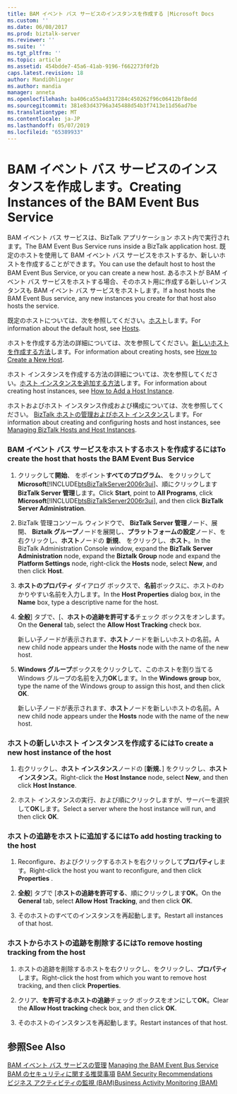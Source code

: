 ```yaml
---
title: BAM イベント バス サービスのインスタンスを作成する |Microsoft Docs
ms.custom: ''
ms.date: 06/08/2017
ms.prod: biztalk-server
ms.reviewer: ''
ms.suite: ''
ms.tgt_pltfrm: ''
ms.topic: article
ms.assetid: 454bdde7-45a6-41ab-9196-f662273f0f2b
caps.latest.revision: 18
author: MandiOhlinger
ms.author: mandia
manager: anneta
ms.openlocfilehash: ba406ca55a4d317284c450262f96c06412bf8edd
ms.sourcegitcommit: 381e83d43796a345488d54b3f7413e11d56ad7be
ms.translationtype: MT
ms.contentlocale: ja-JP
ms.lasthandoff: 05/07/2019
ms.locfileid: "65389933"
---
```

# <a name="creating-instances-of-the-bam-event-bus-service"></a><span data-ttu-id="dfa8e-102">BAM イベント バス サービスのインスタンスを作成します。</span><span class="sxs-lookup"><span data-stu-id="dfa8e-102">Creating Instances of the BAM Event Bus Service</span></span>
<span data-ttu-id="dfa8e-103">BAM イベント バス サービスは、BizTalk アプリケーション ホスト内で実行されます。</span><span class="sxs-lookup"><span data-stu-id="dfa8e-103">The BAM Event Bus Service runs inside a BizTalk application host.</span></span> <span data-ttu-id="dfa8e-104">既定のホストを使用して BAM イベント バス サービスをホストするか、新しいホストを作成することができます。</span><span class="sxs-lookup"><span data-stu-id="dfa8e-104">You can use the default host to host the BAM Event Bus Service, or you can create a new host.</span></span> <span data-ttu-id="dfa8e-105">あるホストが BAM イベント バス サービスをホストする場合、そのホスト用に作成する新しいインスタンスも BAM イベント バス サービスをホストします。</span><span class="sxs-lookup"><span data-stu-id="dfa8e-105">If a host hosts the BAM Event Bus service, any new instances you create for that host also hosts the service.</span></span>  
  
 <span data-ttu-id="dfa8e-106">既定のホストについては、次を参照してください。[ホスト](../core/hosts.md)します。</span><span class="sxs-lookup"><span data-stu-id="dfa8e-106">For information about the default host, see [Hosts](../core/hosts.md).</span></span>  
  
 <span data-ttu-id="dfa8e-107">ホストを作成する方法の詳細については、次を参照してください。[新しいホストを作成する方法](../core/how-to-create-a-new-host.md)します。</span><span class="sxs-lookup"><span data-stu-id="dfa8e-107">For information about creating hosts, see [How to Create a New Host](../core/how-to-create-a-new-host.md).</span></span>  
  
 <span data-ttu-id="dfa8e-108">ホスト インスタンスを作成する方法の詳細については、次を参照してください。[ホスト インスタンスを追加する方法](../core/how-to-add-a-host-instance.md)します。</span><span class="sxs-lookup"><span data-stu-id="dfa8e-108">For information about creating host instances, see [How to Add a Host Instance](../core/how-to-add-a-host-instance.md).</span></span>  
  
 <span data-ttu-id="dfa8e-109">ホストおよびホスト インスタンス作成および構成については、次を参照してください。 [BizTalk ホストの管理およびホスト インスタンス](../core/managing-biztalk-hosts-and-host-instances.md)します。</span><span class="sxs-lookup"><span data-stu-id="dfa8e-109">For information about creating and configuring hosts and host instances, see [Managing BizTalk Hosts and Host Instances](../core/managing-biztalk-hosts-and-host-instances.md).</span></span>  
  
### <a name="to-create-the-host-that-hosts-the-bam-event-bus-service"></a><span data-ttu-id="dfa8e-110">BAM イベント バス サービスをホストするホストを作成するには</span><span class="sxs-lookup"><span data-stu-id="dfa8e-110">To create the host that hosts the BAM Event Bus Service</span></span>  
  
1. <span data-ttu-id="dfa8e-111">クリックして**開始**、 をポイント**すべてのプログラム**、 をクリックして**Microsoft**[!INCLUDE[btsBizTalkServer2006r3ui](../includes/btsbiztalkserver2006r3ui-md.md)]、順にクリックします**BizTalk Server 管理**します。</span><span class="sxs-lookup"><span data-stu-id="dfa8e-111">Click **Start**, point to **All Programs**, click **Microsoft**[!INCLUDE[btsBizTalkServer2006r3ui](../includes/btsbiztalkserver2006r3ui-md.md)], and then click **BizTalk Server Administration**.</span></span>  
  
2. <span data-ttu-id="dfa8e-112">BizTalk 管理コンソール ウィンドウで、 **BizTalk Server 管理**ノード、展開、 **Biztalk グループ**ノードを展開し、**プラットフォームの設定**ノード、を右クリックし、**ホスト**ノードの **新規**、 をクリックし、**ホスト**。</span><span class="sxs-lookup"><span data-stu-id="dfa8e-112">In the BizTalk Administration Console window, expand the **BizTalk Server Administration** node, expand the **Biztalk Group** node and expand the **Platform Settings** node, right-click the **Hosts** node, select **New**, and then click **Host**.</span></span>  
  
3. <span data-ttu-id="dfa8e-113">**ホストのプロパティ** ダイアログ ボックスで、**名前**ボックスに、ホストのわかりやすい名前を入力します。</span><span class="sxs-lookup"><span data-stu-id="dfa8e-113">In the **Host Properties** dialog box, in the **Name** box, type a descriptive name for the host.</span></span>  
  
4. <span data-ttu-id="dfa8e-114">**全般**] タブで、[、**ホストの追跡を許可する**チェック ボックスをオンします。</span><span class="sxs-lookup"><span data-stu-id="dfa8e-114">On the **General** tab, select the **Allow Host Tracking** check box.</span></span>  
  
    <span data-ttu-id="dfa8e-115">新しい子ノードが表示されます、**ホスト**ノードを新しいホストの名前。</span><span class="sxs-lookup"><span data-stu-id="dfa8e-115">A new child node appears under the **Hosts** node with the name of the new host.</span></span>  
  
5. <span data-ttu-id="dfa8e-116">**Windows グループ**ボックスをクリックして、このホストを割り当てる Windows グループの名前を入力**OK**します。</span><span class="sxs-lookup"><span data-stu-id="dfa8e-116">In the **Windows group** box, type the name of the Windows group to assign this host, and then click **OK**.</span></span>  
  
    <span data-ttu-id="dfa8e-117">新しい子ノードが表示されます、**ホスト**ノードを新しいホストの名前。</span><span class="sxs-lookup"><span data-stu-id="dfa8e-117">A new child node appears under the **Hosts** node with the name of the new host.</span></span>  
  
### <a name="to-create-a-new-host-instance-of-the-host"></a><span data-ttu-id="dfa8e-118">ホストの新しいホスト インスタンスを作成するには</span><span class="sxs-lookup"><span data-stu-id="dfa8e-118">To create a new host instance of the host</span></span>  
  
1.  <span data-ttu-id="dfa8e-119">右クリックし、**ホスト インスタンス**ノードの [**新規**、] をクリックし、**ホスト インスタンス**。</span><span class="sxs-lookup"><span data-stu-id="dfa8e-119">Right-click the **Host Instance** node, select **New**, and then click **Host Instance**.</span></span>  
  
2.  <span data-ttu-id="dfa8e-120">ホスト インスタンスの実行、および順にクリックしますが、サーバーを選択して**OK**します。</span><span class="sxs-lookup"><span data-stu-id="dfa8e-120">Select a server where the host instance will run, and then click **OK**.</span></span>  
  
### <a name="to-add-hosting-tracking-to-the-host"></a><span data-ttu-id="dfa8e-121">ホストの追跡をホストに追加するには</span><span class="sxs-lookup"><span data-stu-id="dfa8e-121">To add hosting tracking to the host</span></span>  
  
1.  <span data-ttu-id="dfa8e-122">Reconfigure、およびクリックするホストを右クリックして**プロパティ**します。</span><span class="sxs-lookup"><span data-stu-id="dfa8e-122">Right-click the host you want to reconfigure, and then click **Properties** .</span></span>  
  
2.  <span data-ttu-id="dfa8e-123">**全般**] タブで [**ホストの追跡を許可する**、順にクリックします**OK**。</span><span class="sxs-lookup"><span data-stu-id="dfa8e-123">On the **General** tab, select **Allow Host Tracking**, and then click **OK**.</span></span>  
  
3.  <span data-ttu-id="dfa8e-124">そのホストのすべてのインスタンスを再起動します。</span><span class="sxs-lookup"><span data-stu-id="dfa8e-124">Restart all instances of that host.</span></span>  
  
### <a name="to-remove-hosting-tracking-from-the-host"></a><span data-ttu-id="dfa8e-125">ホストからホストの追跡を削除するには</span><span class="sxs-lookup"><span data-stu-id="dfa8e-125">To remove hosting tracking from the host</span></span>  
  
1.  <span data-ttu-id="dfa8e-126">ホストの追跡を削除するホストを右クリックし、をクリックし、**プロパティ**します。</span><span class="sxs-lookup"><span data-stu-id="dfa8e-126">Right-click the host from which you want to remove host tracking, and then click **Properties**.</span></span>  
  
2.  <span data-ttu-id="dfa8e-127">クリア、**を許可するホストの追跡**チェック ボックスをオンにして**OK**。</span><span class="sxs-lookup"><span data-stu-id="dfa8e-127">Clear the **Allow Host tracking** check box, and then click **OK**.</span></span>  
  
3.  <span data-ttu-id="dfa8e-128">そのホストのインスタンスを再起動します。</span><span class="sxs-lookup"><span data-stu-id="dfa8e-128">Restart instances of that host.</span></span>  
  
## <a name="see-also"></a><span data-ttu-id="dfa8e-129">参照</span><span class="sxs-lookup"><span data-stu-id="dfa8e-129">See Also</span></span>  
 <span data-ttu-id="dfa8e-130">[BAM イベント バス サービスの管理](../core/managing-the-bam-event-bus-service.md) </span><span class="sxs-lookup"><span data-stu-id="dfa8e-130">[Managing the BAM Event Bus Service](../core/managing-the-bam-event-bus-service.md) </span></span>  
 <span data-ttu-id="dfa8e-131">[BAM のセキュリティに関する推奨事項](../core/bam-security-recommendations.md) </span><span class="sxs-lookup"><span data-stu-id="dfa8e-131">[BAM Security Recommendations](../core/bam-security-recommendations.md) </span></span>  
 [<span data-ttu-id="dfa8e-132">ビジネス アクティビティの監視 (BAM)</span><span class="sxs-lookup"><span data-stu-id="dfa8e-132">Business Activity Monitoring (BAM)</span></span>](../core/business-activity-monitoring-bam.md)